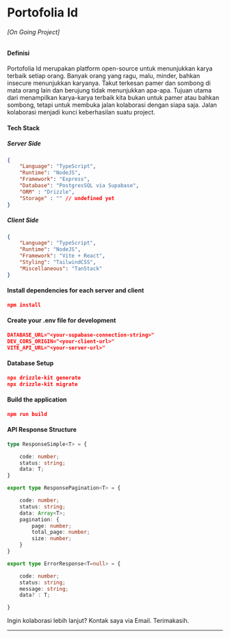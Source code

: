 # Portofolia Id
###### [On Going Project]


#### Definisi
Portofolia Id merupakan platform open-source untuk menunjukkan karya terbaik setiap orang. Banyak orang yang ragu, malu, minder, bahkan insecure menunjukkan karyanya. Takut terkesan pamer dan sombong di mata orang lain dan berujung tidak menunjukkan apa-apa. Tujuan utama dari menampilkan karya-karya terbaik kita bukan untuk pamer atau bahkan sombong, tetapi untuk membuka jalan kolaborasi dengan siapa saja. Jalan kolaborasi menjadi kunci keberhasilan suatu project.

#### Tech Stack

##### Server Side
```json
{
    "Language": "TypeScript",
    "Runtime": "NodeJS",
    "Framework": "Express",
    "Database": "PostgresSQL via Supabase",
    "ORM" : "Drizzle",
    "Storage" : "" // undefined yet 
}
```

##### Client Side
```json
{
    "Language": "TypeScript",
    "Runtime": "NodeJS",
    "Framework": "Vite + React",
    "Styling": "TailwindCSS",
    "Miscellaneous": "TanStack"
}
```
#### Install dependencies for each server and client
```json
npm install
```

#### Create your .env file for development
```json
DATABASE_URL="<your-supabase-connection-string>"
DEV_CORS_ORIGIN="<your-client-url>"
VITE_API_URL="<your-server-url>"
```

#### Database Setup
```json
npx drizzle-kit generate
npx drizzle-kit migrate
```


#### Build the application
```json
npm run build
```

#### API Response Structure
```typescript
type ResponseSimple<T> = {

    code: number;
    status: string;
    data: T;
}

export type ResponsePagination<T> = {

    code: number;
    status: string;
    data: Array<T>;
    pagination: {
        page: number;
        total_page: number;
        size: number;
    }
}

export type ErrorResponse<T=null> = {

    code: number;
    status: string;
    message: string;
    data? : T;

}
```

Ingin kolaborasi lebih lanjut? Kontak saya via Email.
Terimakasih.

---